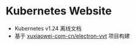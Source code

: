# Kubernetes Website

- Kubernetes v1.24 离线文档
- 基于 [xuxiaowei-com-cn/electron-vvt](https://github.com/xuxiaowei-com-cn/electron-vvt) 项目构建
